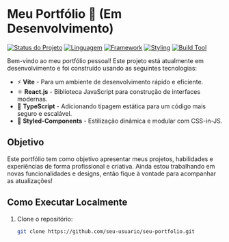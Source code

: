 # Meu Portfólio 🚀 (Em Desenvolvimento)

[![Status do Projeto](https://img.shields.io/badge/status-em%20desenvolvimento-yellow)](https://github.com/guiestrela/SBR)
[![Linguagem](https://img.shields.io/badge/linguagem-TypeScript-blueviolet)](https://www.typescriptlang.org/)
[![Framework](https://img.shields.io/badge/framework-React-blue)](https://react.dev/)
[![Styling](https://img.shields.io/badge/styling-Styled--Components-pink)](https://styled-components.com/)
[![Build Tool](https://img.shields.io/badge/build-Vite-teal)](https://vitejs.dev/)

Bem-vindo ao meu portfólio pessoal! Este projeto está atualmente em desenvolvimento e foi construído usando as seguintes tecnologias:

- ⚡ **Vite** - Para um ambiente de desenvolvimento rápido e eficiente.
- ⚛️ **React.js** - Biblioteca JavaScript para construção de interfaces modernas.
- 📘 **TypeScript** - Adicionando tipagem estática para um código mais seguro e escalável.
- 💅 **Styled-Components** - Estilização dinâmica e modular com CSS-in-JS.

## Objetivo

Este portfólio tem como objetivo apresentar meus projetos, habilidades e experiências de forma profissional e criativa. Ainda estou trabalhando em novas funcionalidades e designs, então fique à vontade para acompanhar as atualizações!

## Como Executar Localmente

1. Clone o repositório:
   ```bash
   git clone https://github.com/seu-usuario/seu-portfolio.git
